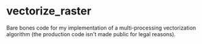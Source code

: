 # vectorize_raster

Bare bones code for my implementation of a multi-processing vectorization algorithm (the production code isn't made public for legal reasons).
